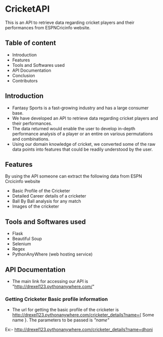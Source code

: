 # **CricketAPI**

This is an API to retrieve data regarding cricket players and their performances from ESPNCricinfo website.

## **Table of content**
- Introduction
- Features
- Tools and Softwares used
- API Documentation
- Conclusion
- Contributors

## **Introduction**
- Fantasy Sports is a fast-growing industry and has a large consumer base.
- We have developed an API to retrieve data regarding cricket players and their performances.
- The data returned would enable the user to develop in-depth performance analysis of a player or an entire on various permutations and combinations.
- Using our domain knowledge of cricket, we converted some of the raw data points into features that could be readily understood by the user.


## **Features**
By using the API someone can extract the following data from ESPN Crcicinfo website

- Basic Profile of the Cricketer
- Detailed Career details of a cricketer
- Ball By Ball analysis for any match
- Images of the cricketer



## **Tools and Softwares used**
- Flask
- Beautiful Soup
- Selenium
- Regex
- PythonAnyWhere (web hosting service)

## **API Documentation**
- The main link for accessing our API is "http://drexel123.pythonanywhere.com/"
### Getting Cricketer Basic profile information
- The url for getting the basic profile of the cricketer is http://drexel123.pythonanywhere.com/cricketer_details?name={ Some name }.
The parameters to be passed is *"name"*

Ex:- http://drexel123.pythonanywhere.com/cricketer_details?name=dhoni

